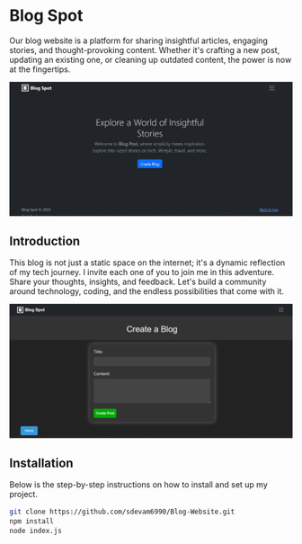 # Blog Spot

Our blog website is a platform for sharing insightful articles, engaging stories, and thought-provoking content. Whether it's crafting a new post, updating an existing one, or cleaning up outdated content, the power is now at the fingertips.

![Homepage](homepage.png)

## Introduction
This blog is not just a static space on the internet; it's a dynamic reflection of my tech journey.
I invite each one of you to join me in this adventure. Share your thoughts, insights, and feedback. Let's build a community around technology, coding, and the endless possibilities that come with it.

![Createpage](create.png)
## Installation

Below is the step-by-step instructions on how to install and set up my project.

```bash
git clone https://github.com/sdevam6990/Blog-Website.git
npm install
node index.js
